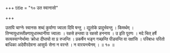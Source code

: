 +++
title = "१० उत स्वानासो"

+++

उतापि चाग्नेः स्वानसः शब्दं कुर्वाणा ज्वाला दिवि षन्तु । द्युलोके प्रादुर्भवन्तु । किमर्थम् । तिग्मायुधास्तीक्ष्णायुधास्थानीया ज्वालाः । रक्षसे हन्तवा उ रक्षसो हननाय । उ इति पूरणः । मदे चित् हर्षे सत्यस्याग्नेर्भामाः क्रोधा दीप्तयो वा प्र रुजन्ति । प्रकर्षेन भङ्ग गच्छन्ति पीडयन्ति वा रक्षांसि । परिबाधः परितो बाधिका अदेवीरदेवना आसुर्यः सेना न वरन्ते । न वारयन्त्येनम् । ॥ १० ॥